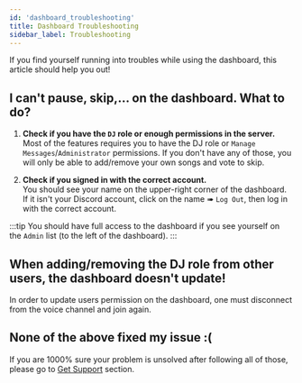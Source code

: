 ```yaml
---
id: 'dashboard_troubleshooting'
title: Dashboard Troubleshooting
sidebar_label: Troubleshooting
---
```

If you find yourself running into troubles while using the dashboard, this article should help you out!

## I can't pause, skip,... on the dashboard. What to do?
1. **Check if you have the `DJ` role or enough permissions in the server.** <br/>
Most of the features requires you to have the DJ role or `Manage Messages`/`Administrator` permissions. If you don't have any of those, you will only be able to add/remove your own songs and vote to skip.

2. **Check if you signed in with the correct account.** <br/>
You should see your name on the upper-right corner of the dashboard. If it isn't your Discord account, click on the name ➠ `Log Out`, then log in with the correct account.


:::tip
You should have full access to the dashboard if you see yourself on the `Admin` list (to the left of the dashboard).
:::

## When adding/removing the DJ role from other users, the dashboard doesn't update!
In order to update users permission on the dashboard, one must disconnect from the voice channel and join again.

## None of the above fixed my issue :(
If you are 1000% sure your problem is unsolved after following all of those, please go to [Get Support](/get_support) section.
